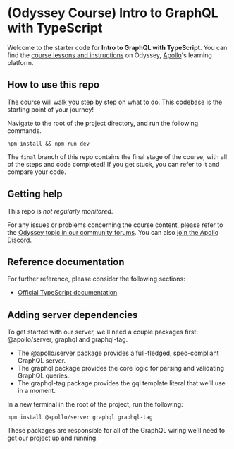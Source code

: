 # (Odyssey Course) Intro to GraphQL with TypeScript

Welcome to the starter code for **Intro to GraphQL with TypeScript**. You can find the [course lessons and instructions](https://apollographql.com/tutorials/intro-typescript) on Odyssey, [Apollo](https://apollographql.com)'s learning platform.

## How to use this repo

The course will walk you step by step on what to do. This codebase is the starting point of your journey!

Navigate to the root of the project directory, and run the following commands.

```
npm install && npm run dev
```

The `final` branch of this repo contains the final stage of the course, with all of the steps and code completed! If you get stuck, you can refer to it and compare your code.

## Getting help

This repo is _not regularly monitored_.

For any issues or problems concerning the course content, please refer to the [Odyssey topic in our community forums](https://community.apollographql.com/tags/c/help/6/odyssey). You can also [join the Apollo Discord](https://discord.gg/graphos).

## Reference documentation

For further reference, please consider the following sections:

-   [Official TypeScript documentation](https://www.typescriptlang.org/docs/)

## Adding server dependencies

To get started with our server, we'll need a couple packages first: @apollo/server, graphql and graphql-tag.

-   The @apollo/server package provides a full-fledged, spec-compliant GraphQL server.
-   The graphql package provides the core logic for parsing and validating GraphQL queries.
-   The graphql-tag package provides the gql template literal that we'll use in a moment.

In a new terminal in the root of the project, run the following:

```
npm install @apollo/server graphql graphql-tag
```

These packages are responsible for all of the GraphQL wiring we'll need to get our project up and running.
